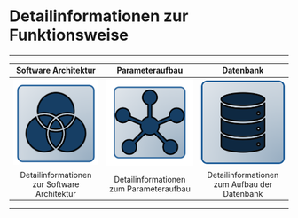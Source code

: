 # Detailinformationen zur Funktionsweise

---
| Software Architektur | Parameteraufbau | Datenbank |
|:------------------------:|:---------------------------------:|:--------------------------:|
| ![image](/LiftDataManager/Docs/HelpImages/image181.png)|![image](/LiftDataManager/Docs/HelpImages/image182.png)|![image](/LiftDataManager/Docs/HelpImages/image183.png)|  
| Detailinformationen zur Software Architektur | Detailinformationen zum Parameteraufbau | Detailinformationen zum Aufbau der Datenbank |  
---

[//]: # (Tags: Detailinformationen zur Funktionsweise | Software Architektur | Parameteraufbau  | Datenbank)  
